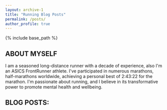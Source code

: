 ```yaml
---
layout: archive-1
title: "Running Blog Posts"
permalink: /posts/
author_profile: true
---
```


{% include base_path %}

<section>
  <h2>ABOUT MYSELF</h2>
  <p>I am a seasoned long-distance runner with a decade of experience, also I'm an ASICS FrontRunner athlete. I've participated in numerous marathons, half-marathons worldwide, achieving a personal best of 2:43:22 for the marathon. I'm passionate about running, and I believe in its transformative power to promote mental health and wellbeing.</p>
</section>

<section>
  <h2>BLOG POSTS:</h2>
</section>
